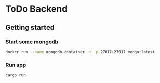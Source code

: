 # ToDo Backend
## Getting started
### Start some mongodb
```bash
docker run --name mongodb-container -d -p 27017:27017 mongo:latest
```
### Run app
```
cargo run
```